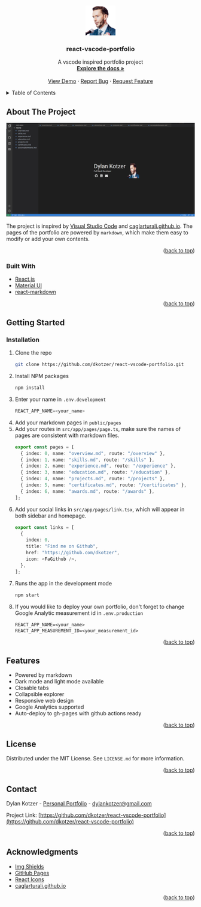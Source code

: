 <div id="top"></div>

<!-- PROJECT SHIELDS -->
<!-- [![gh-pages-shield]][gh-pages-url]
[![website-shield]][website-url]
[![Forks][forks-shield]][forks-url]
[![Stargazers][stars-shield]][stars-url]
[![Issues][issues-shield]][issues-url]
[![MIT License][license-shield]][license-url]
[![LinkedIn][linkedin-shield]][linkedin-url] -->

<!-- PROJECT LOGO -->
<br />
<div align="center">
  <a href="https://github.com/dkotzer/react-vscode-portfolio">
    <img src="./src/static/favicon.png" alt="Logo" width="80" >
  </a>

<h3 align="center">react-vscode-portfolio</h3>

  <p align="center">
    A vscode inspired portfolio project
    <br />
    <a href="https://github.com/DKotzer/react-vscode-portfolio/"><strong>Explore the docs »</strong></a>
    <br />
    <br />
    <a href="https://dylankotzer.com/">View Demo</a>
    ·
    <a href="https://github.com/dkotzer/react-vscode-portfolio/issues">Report Bug</a>
    ·
    <a href="https://github.com/dkotzer/react-vscode-portfolio/issues">Request Feature</a>
  </p>
</div>

<!-- TABLE OF CONTENTS -->
<details>
  <summary>Table of Contents</summary>
  <ol>
    <li>
      <a href="#about-the-project">About The Project</a>
      <ul>
        <li><a href="#built-with">Built With</a></li>
      </ul>
    </li>
    <li>
      <a href="#getting-started">Getting Started</a>
      <ul>
        <li><a href="#prerequisites">Prerequisites</a></li>
        <li><a href="#installation">Installation</a></li>
      </ul>
    </li>
    <li><a href="#features">Features</a></li>        
    <li><a href="#license">License</a></li>
    <li><a href="#contact">Contact</a></li>
    <li><a href="#acknowledgments">Acknowledgments</a></li>
  </ol>
</details>

<!-- ABOUT THE PROJECT -->

## About The Project

[![Product Name Screen Shot][product-screenshot]](https://dkotzer.github.io/)

The project is inspired by [Visual Studio Code](https://github.com/microsoft/vscode) and [caglarturali.github.io](https://github.com/caglarturali/caglarturali.github.io). The pages of the portfolio are powered by `markdown`, which make them easy to modify or add your own contents.

<p align="right">(<a href="#top">back to top</a>)</p>

### Built With

- [React.js](https://reactjs.org/)
- [Material UI](https://github.com/mui/material-ui)
- [react-markdown](https://github.com/remarkjs/react-markdown)

<p align="right">(<a href="#top">back to top</a>)</p>

<!-- GETTING STARTED -->

## Getting Started

### Installation

1. Clone the repo
   ```sh
   git clone https://github.com/dkotzer/react-vscode-portfolio.git
   ```
2. Install NPM packages
   ```sh
   npm install
   ```
3. Enter your name in `.env.development`
   ```js
   REACT_APP_NAME=<your_name>
   ```
4. Add your markdown pages in `public/pages`
5. Add your routes in `src/app/pages/page.ts`, make sure the names of pages are consistent with markdown files.
   ```ts
   export const pages = [
     { index: 0, name: "overview.md", route: "/overview" },
     { index: 1, name: "skills.md", route: "/skills" },
     { index: 2, name: "experience.md", route: "/experience" },
     { index: 3, name: "education.md", route: "/education" },
     { index: 4, name: "projects.md", route: "/projects" },
     { index: 5, name: "certificates.md", route: "/certificates" },
     { index: 6, name: "awards.md", route: "/awards" },
   ];
   ```
6. Add your social links in `src/app/pages/link.tsx`, which will appear in both sidebar and homepage.
   ```ts
   export const links = [
     {
       index: 0,
       title: "Find me on Github",
       href: "https://github.com/dkotzer",
       icon: <FaGithub />,
     },
   ];
   ```
7. Runs the app in the development mode
   ```sh
   npm start
   ```
8. If you would like to deploy your own portfolio, don't forget to change Google Analytic measurement id in `.env.production`
   ```
   REACT_APP_NAME=<your_name>
   REACT_APP_MEASUREMENT_ID=<your_measurement_id>
   ```

<p align="right">(<a href="#top">back to top</a>)</p>

<!-- USAGE EXAMPLES -->

## Features

- Powered by markdown
- Dark mode and light mode available
- Closable tabs
- Collapsible explorer
- Responsive web design
- Google Analytics supported
- Auto-deploy to gh-pages with github actions ready

<p align="right">(<a href="#top">back to top</a>)</p>

<!-- LICENSE -->

## License

Distributed under the MIT License. See `LICENSE.md` for more information.

<p align="right">(<a href="#top">back to top</a>)</p>

<!-- CONTACT -->

## Contact

Dylan Kotzer - [Personal Portfolio](https://dkotzer.github.io/) - dylankotzer@gmail.com

Project Link: [https://github.com/dkotzer/react-vscode-portfolio](https://github.com/dkotzer/react-vscode-portfolio)

<p align="right">(<a href="#top">back to top</a>)</p>

<!-- ACKNOWLEDGMENTS -->

## Acknowledgments

- [Img Shields](https://shields.io)
- [GitHub Pages](https://pages.github.com)
- [React Icons](https://react-icons.github.io/react-icons/search)
- [caglarturali.github.io](https://github.com/caglarturali/caglarturali.github.io)

<p align="right">(<a href="#top">back to top</a>)</p>

<!-- MARKDOWN LINKS & IMAGES -->
<!-- https://www.markdownguide.org/basic-syntax/#reference-style-links -->

[forks-shield]: https://img.shields.io/github/forks/dkotzer/react-vscode-portfolio
[forks-url]: https://github.com/dkotzer/react-vscode-portfolio/network/members
[stars-shield]: https://img.shields.io/github/stars/dkotzer/react-vscode-portfolio
[stars-url]: https://github.com/dkotzer/react-vscode-portfolio/stargazers
[issues-shield]: https://img.shields.io/github/issues/dkotzer/react-vscode-portfolio
[issues-url]: https://github.com/dkotzer/react-vscode-portfolio/issues
[license-shield]: https://img.shields.io/github/license/dkotzer/react-vscode-portfolio
[license-url]: https://github.com/dkotzer/react-vscode-portfolio/blob/master/LICENSE.md
[linkedin-shield]: https://img.shields.io/badge/-LinkedIn-black.svg?style=flat&logo=linkedin&colorB=555
[linkedin-url]: https://www.linkedin.com/in/dylan-kotzer-3a5421190/
[product-screenshot]: ./src/static/dark.png
[gh-pages-shield]: https://img.shields.io/github/deployments/dkotzer/dkotzer.github.io/github-pages
[gh-pages-url]: https://github.com/dkotzer/dkotzer.github.io/deployments
[website-shield]: https://img.shields.io/website?url=https%3A%2F%2Fdkotzer.github.io%2F
[website-url]: https://dkotzer.github.io/
